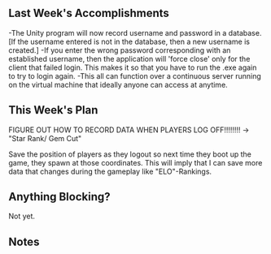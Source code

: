 

## Last Week's Accomplishments

-The Unity program will now record username and password in a database. [If the username entered is not in the database, then a new username is created.]
-If you enter the wrong password corresponding with an established username, then the application will 'force close' only for the client that failed login. This makes it so that you have to run the .exe again to try to login again. 
-This all can function over a continuous server running on the virtual machine that ideally anyone can access at anytime.

## This Week's Plan

FIGURE OUT HOW TO RECORD DATA WHEN PLAYERS LOG OFF!!!!!!!! -> "Star Rank/ Gem Cut"

Save the position of players as they logout so next time they boot up the game, they spawn at those coordinates. This will imply that I can save more data that changes during the gameplay like "ELO"-Rankings.

## Anything Blocking?
Not yet.

## Notes
